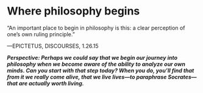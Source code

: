 # Where philosophy begins

“An important place to begin in philosophy is this: a clear perception of one’s own ruling principle.”

—EPICTETUS, DISCOURSES, 1.26.15

***Perspective: Perhaps we could say that we begin our journey into philosophy when we become aware of the ability to analyze our own minds. Can you start with that step today? When you do, you’ll find that from it we really come alive, that we live lives—to paraphrase Socrates—that are actually worth living.***